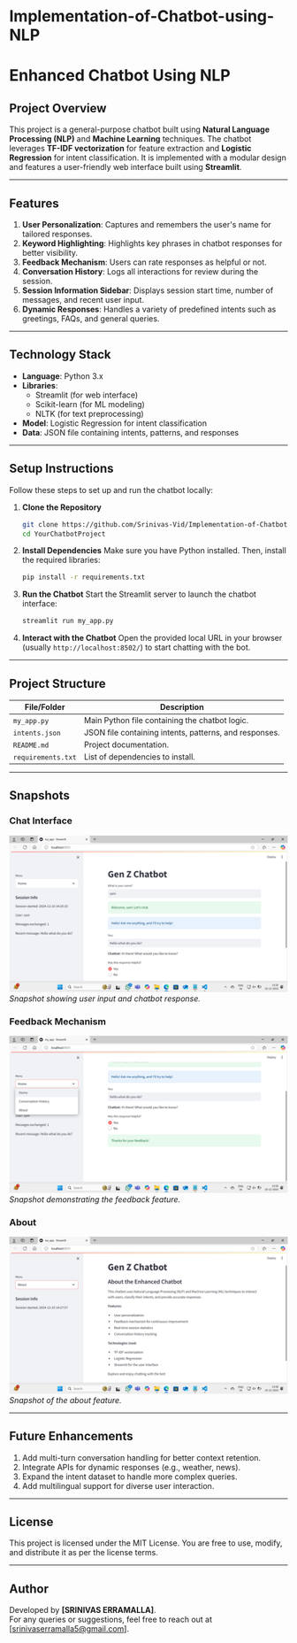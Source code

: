 # Implementation-of-Chatbot-using-NLP

# **Enhanced Chatbot Using NLP**

## **Project Overview**
This project is a general-purpose chatbot built using **Natural Language Processing (NLP)** and **Machine Learning** techniques. The chatbot leverages **TF-IDF vectorization** for feature extraction and **Logistic Regression** for intent classification. It is implemented with a modular design and features a user-friendly web interface built using **Streamlit**.

---

## **Features**
1. **User Personalization**: Captures and remembers the user's name for tailored responses.
2. **Keyword Highlighting**: Highlights key phrases in chatbot responses for better visibility.
3. **Feedback Mechanism**: Users can rate responses as helpful or not.
4. **Conversation History**: Logs all interactions for review during the session.
5. **Session Information Sidebar**: Displays session start time, number of messages, and recent user input.
6. **Dynamic Responses**: Handles a variety of predefined intents such as greetings, FAQs, and general queries.

---

## **Technology Stack**
- **Language**: Python 3.x
- **Libraries**: 
  - Streamlit (for web interface)
  - Scikit-learn (for ML modeling)
  - NLTK (for text preprocessing)
- **Model**: Logistic Regression for intent classification
- **Data**: JSON file containing intents, patterns, and responses

---

## **Setup Instructions**
Follow these steps to set up and run the chatbot locally:

1. **Clone the Repository**
   ```bash
   git clone https://github.com/Srinivas-Vid/Implementation-of-Chatbot-using-NLP.git
   cd YourChatbotProject
   ```

2. **Install Dependencies**
   Make sure you have Python installed. Then, install the required libraries:
   ```bash
   pip install -r requirements.txt
   ```

3. **Run the Chatbot**
   Start the Streamlit server to launch the chatbot interface:
   ```bash
   streamlit run my_app.py
   ```

4. **Interact with the Chatbot**
   Open the provided local URL in your browser (usually `http://localhost:8502/`) to start chatting with the bot.

---

## **Project Structure**
| File/Folder      | Description                                       |
|------------------|---------------------------------------------------|
| `my_app.py`         | Main Python file containing the chatbot logic.    |
| `intents.json`   | JSON file containing intents, patterns, and responses. |
| `README.md`      | Project documentation.                           |
| `requirements.txt` | List of dependencies to install.                |

---

## **Snapshots**
### **Chat Interface**
![Chat Interface](https://github.com/Srinivas-Vid/Implementation-of-Chatbot-using-NLP/blob/main/User%20Interface.png)  
*Snapshot showing user input and chatbot response.*

### **Feedback Mechanism**
![Feedback](https://github.com/Srinivas-Vid/Implementation-of-Chatbot-using-NLP/blob/main/Feedback%20Mechanism.png)  
*Snapshot demonstrating the feedback feature.*

### **About**
![About](https://github.com/Srinivas-Vid/Implementation-of-Chatbot-using-NLP/blob/main/About.png)  
*Snapshot of the about feature.*

---

## **Future Enhancements**
1. Add multi-turn conversation handling for better context retention.
2. Integrate APIs for dynamic responses (e.g., weather, news).
3. Expand the intent dataset to handle more complex queries.
4. Add multilingual support for diverse user interaction.

---

## **License**
This project is licensed under the MIT License. You are free to use, modify, and distribute it as per the license terms.

---

## **Author**
Developed by **[SRINIVAS ERRAMALLA]**.  
For any queries or suggestions, feel free to reach out at [srinivaserramalla5@gmail.com].
